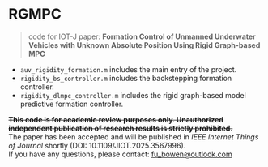# RGMPC
> code for IOT-J paper: **Formation Control of Unmanned Underwater Vehicles with Unknown Absolute Position Using Rigid Graph-based MPC**
- `auv_rigidity_formation.m` includes the main entry of the project.
- `rigidity_bs_controller.m` includes the backstepping formation controller.
- `rigidity_dlmpc_controller.m` includes the rigid graph-based model predictive formation controller.


**~~This code is for academic review purposes only. Unauthorized independent publication of research results is strictly prohibited.~~**   
The paper has been accepted and will be published in *IEEE Internet Things of Journal* shortly (DOI: 10.1109/JIOT.2025.3567996).   
If you have any questions, please contact: fu_bowen@outlook.com
